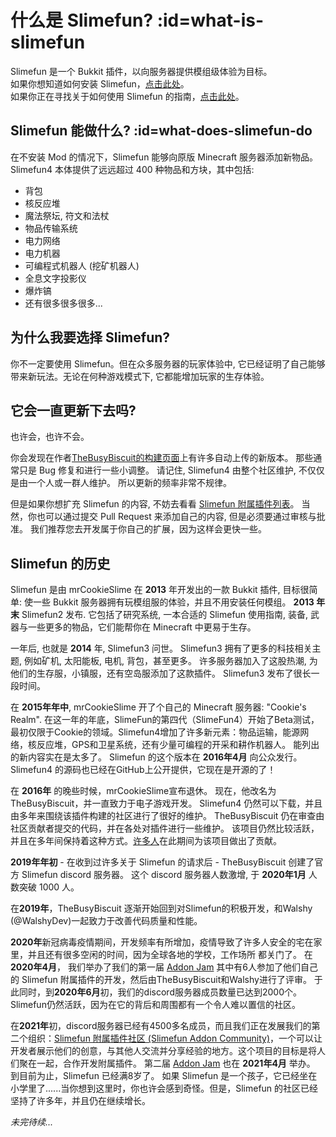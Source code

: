 # 什么是 Slimefun? :id=what-is-slimefun

Slimefun 是一个 Bukkit 插件，以向服务器提供模组级体验为目标。  
如果你想知道如何安装 Slimefun，[点击此处](/Installing-Slimefun)。  
如果你正在寻找关于如何使用 Slimefun 的指南，[点击此处](Getting-Started)。

## Slimefun 能做什么? :id=what-does-slimefun-do

在不安装 Mod 的情况下，Slimefun 能够向原版 Minecraft 服务器添加新物品。
Slimefun4 本体提供了远远超过 400 种物品和方块，其中包括:
* 背包
* 核反应堆
* 魔法祭坛, 符文和法杖
* 物品传输系统
* 电力网络
* 电力机器
* 可编程式机器人 (挖矿机器人)
* 全息文字投影仪
* 爆炸镐
* 还有很多很多很多...

## 为什么我要选择 Slimefun?

你不一定要使用 Slimefun。但在众多服务器的玩家体验中, 它已经证明了自己能够带来新玩法。无论在何种游戏模式下, 它都能增加玩家的生存体验。

## 它会一直更新下去吗?

也许会，也许不会。

你会发现在作者[TheBusyBiscuit的构建页面](https://thebusybiscuit.github.io/builds/TheBusyBiscuit/Slimefun4/master/)上有许多自动上传的新版本。
那些通常只是 Bug 修复和进行一些小调整。
请记住, Slimefun4 由整个社区维护, 不仅仅是由一个人或一群人维护。
所以更新的频率非常不规律。

但是如果你想扩充 Slimefun 的内容, 不妨去看看 [Slimefun 附属插件列表](Addons)。
当然，你也可以通过提交 Pull Request 来添加自己的内容, 但是必须要通过审核与批准。
我们推荐您去开发属于你自己的扩展，因为这样会更快一些。

## Slimefun 的历史

Slimefun 是由 mrCookieSlime 在 **2013** 年开发出的一款 Bukkit 插件, 目标很简单: 使一些 Bukkit 服务器拥有玩模组服的体验，并且不用安装任何模组。
**2013 年末** Slimefun2 发布. 它包括了研究系统, 一本合适的 Slimefun 使用指南, 装备, 武器与一些更多的物品，它们能帮你在 Minecraft 中更易于生存。

一年后, 也就是 **2014** 年, Slimefun3 问世。
Slimefun3 拥有了更多的科技相关主题, 例如矿机, 太阳能板, 电机, 背包，甚至更多。
许多服务器加入了这股热潮, 为他们的生存服，小镇服，还有空岛服添加了这款插件。
Slimefun3 发布了很长一段时间。

在 **2015年年中**, mrCookieSlime 开了个自己的 Minecraft 服务器: "Cookie's Realm".
在这一年的年底，SlimeFun的第四代（SlimeFun4）开始了Beta测试，最初仅限于Cookie的领域。Slimefun4增加了许多新元素：物品运输，能源网络，核反应堆，GPS和卫星系统，还有少量可编程的开采和耕作机器人。
能列出的新内容实在是太多了。
Slimefun 的这个版本在 **2016年4月** 向公众发行。
Slimefun4 的源码也已经在GitHub上公开提供，它现在是开源的了！

在 **2016年** 的晚些时候，mrCookieSlime宣布退休。
现在，他改名为TheBusyBiscuit，并一直致力于电子游戏开发。
Slimefun4 仍然可以下载，并且由多年来围绕该插件构建的社区进行了很好的维护。
TheBusyBiscuit 仍在审查由社区贡献者提交的代码，并在各处对插件进行一些维护。
该项目仍然比较活跃，并且在多年间保持着这种方式。[许多人](https://github.com/TheBusyBiscuit/Slimefun4/graphs/contributors)在此期间为该项目做出了贡献。

**2019年年初** - 在收到过许多关于 Slimefun 的请求后 - TheBusyBiscuit 创建了官方 Slimefun discord 服务器。
这个 discord 服务器人数激增, 于 **2020年1月** 人数突破 1000 人。

在**2019年**，TheBusyBiscuit 逐渐开始回到对Slimefun的积极开发，和Walshy (@WalshyDev)一起致力于改善代码质量和性能。

**2020年**新冠病毒疫情期间，开发频率有所增加，疫情导致了许多人安全的宅在家里，并且还有很多空闲的时间，因为全球各地的学校，工作场所
都关门了。
在**2020年4月**， 我们举办了我们的第一届 [Addon Jam](/Addon-Jam-2020) 其中有6人参加了他们自己的 Slimefun 附属插件的开发，然后由TheBusyBiscuit和Walshy进行了评审。
于此同时，到**2020年6月**初，我们的discord服务器成员数量已达到2000个。
Slimefun仍然活跃，因为在它的背后和周围都有一个令人难以置信的社区。

在**2021年**初，discord服务器已经有4500多名成员，而且我们正在发展我们的第二个组织：[Slimefun 附属插件社区 (Slimefun Addon Community)](https://github.com/Slimefun-Addon-Community)，一个可以让开发者展示他们的创意，与其他人交流并分享经验的地方。这个项目的目标是将人们聚在一起，合作开发附属插件。 第二届 [Addon Jam](/Addon-Jam-2021) 也在 **2021年4月** 举办。
到目前为止，Slimefun 已经满8岁了。
如果 Slimefun 是一个孩子，它已经坐在小学里了......当你想到这里时，你也许会感到奇怪。但是，Slimefun 的社区已经坚持了许多年，并且仍在继续增长。

*未完待续...*
